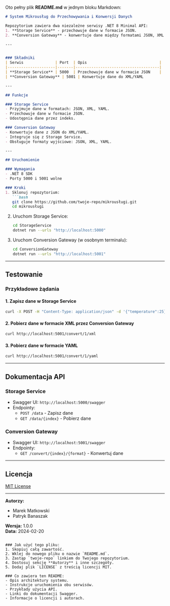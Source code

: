 Oto pełny plik **README.md** w jednym bloku Markdown:

```markdown
# System Mikrousług do Przechowywania i Konwersji Danych

Repozytorium zawiera dwa niezależne serwisy .NET 8 Minimal API:
1. **Storage Service** - przechowuje dane w formacie JSON.
2. **Conversion Gateway** - konwertuje dane między formatami JSON, XML i YAML.

---


### Składniki
| Serwis              | Port  | Opis                                |
|---------------------|-------|-------------------------------------|
| **Storage Service** | 5000  | Przechowuje dane w formacie JSON    |
| **Conversion Gateway** | 5001 | Konwertuje dane do XML/YAML         |

---

## Funkcje

### Storage Service
- Przyjmuje dane w formatach: JSON, XML, YAML.
- Przechowuje dane w formacie JSON.
- Udostępnia dane przez indeks.

### Conversion Gateway
- Konwertuje dane z JSON do XML/YAML.
- Integruje się z Storage Service.
- Obsługuje formaty wyjściowe: JSON, XML, YAML.

---

## Uruchomienie

### Wymagania
- .NET 8 SDK
- Porty 5000 i 5001 wolne

### Kroki
1. Sklonuj repozytorium:
   ```bash
   git clone https://github.com/twoje-repo/mikrousługi.git
   cd mikrousługi
   ```

2. Uruchom Storage Service:
   ```bash
   cd StorageService
   dotnet run --urls "http://localhost:5000"
   ```

3. Uruchom Conversion Gateway (w osobnym terminalu):
   ```bash
   cd ConversionGateway
   dotnet run --urls "http://localhost:5001"
   ```

---

## Testowanie

### Przykładowe żądania

#### 1. Zapisz dane w Storage Service
```bash
curl -X POST -H "Content-Type: application/json" -d '{"temperature":25}' http://localhost:5000/data
```

#### 2. Pobierz dane w formacie XML przez Conversion Gateway
```bash
curl http://localhost:5001/convert/1/xml
```

#### 3. Pobierz dane w formacie YAML
```bash
curl http://localhost:5001/convert/1/yaml
```

---

## Dokumentacja API

### Storage Service
- Swagger UI: `http://localhost:5000/swagger`
- Endpointy:
  - `POST /data` - Zapisz dane
  - `GET /data/{index}` - Pobierz dane

### Conversion Gateway
- Swagger UI: `http://localhost:5001/swagger`
- Endpointy:
  - `GET /convert/{index}/{format}` - Konwertuj dane

---

## Licencja
[MIT License](LICENSE)

---

**Autorzy:**  
- Marek Matkowski  
- Patryk Banaszak  

**Wersja:** 1.0.0  
**Data:** 2024-02-20
```

### Jak użyć tego pliku:
1. Skopiuj całą zawartość.
2. Wklej do nowego pliku o nazwie `README.md`.
3. Zastąp `twoje-repo` linkiem do Twojego repozytorium.
4. Dostosuj sekcję **Autorzy** i inne szczegóły.
5. Dodaj plik `LICENSE` z treścią licencji MIT.

### Co zawiera ten README:
- Opis architektury systemu.
- Instrukcje uruchomienia obu serwisów.
- Przykłady użycia API.
- Linki do dokumentacji Swagger.
- Informacje o licencji i autorach.
